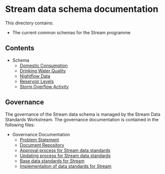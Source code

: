 # Stream data schema documentation

This directory contains:
* The current common schemas for the Stream programme

## Contents

* Schema
  * [Domestic Consumption](domestic-consumption.md)
  * [Drinking Water Quality](drinking-water-quality.md)
  * [Nightflow Data](nightflow-data.md)
  * [Reservoir Levels](raw-water-storage-reservoir-levels.md)
  * [Storm Overflow Activity](storm-overflow-activity.md)


## Governance

The governance of the Stream data schema is managed by the Stream Data Standards Workstream. The governance documentation is contained in the following files:

* Governance Documentation
  * [Problem Statement](../governance/problem-statement.md)
  * [Document Repository](../governance/document-repository.md)
  * [Approval process for Stream data standards](../governance/approval-process.md)
  * [Updating process for Stream data standards](../governance/update-process.md)
  * [Base data standards for Stream](../governance/base-standards-used-in-Stream.md)
  * [Implementaiton of data standards for Stream](../governance/implementation-of-standards.md)
